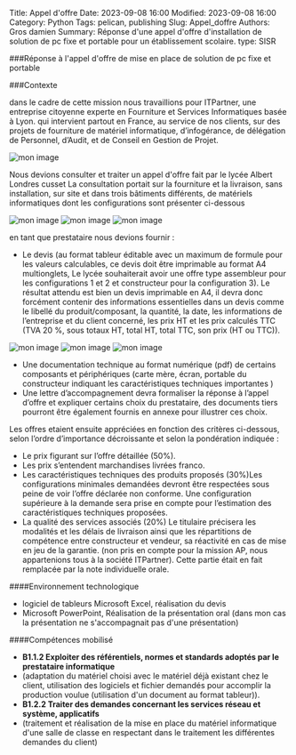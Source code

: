 Title: Appel d'offre
Date: 2023-09-08 16:00
Modified: 2023-09-08 16:00
Category: Python
Tags: pelican, publishing
Slug: Appel_doffre
Authors: Gros damien
Summary: Réponse d'une appel d'offre d'installation de solution de pc fixe et 		portable pour un établissement scolaire.
type: SISR


###Réponse à l'appel d'offre de mise en place de solution de pc fixe et portable

###Contexte

dans le cadre de cette mission nous travaillions pour ITPartner, une entreprise citoyenne experte en Fourniture et Services Informatiques basée à Lyon.
qui intervient partout en France, au service de nos clients, sur des projets de fourniture de matériel informatique,
d’infogérance, de délégation de Personnel, d’Audit, et de Conseil en Gestion de Projet.

![mon image](./theme/images/appel_doffre/logo_itparter.png)

Nous devions consulter et traiter un appel d'offre fait par le lycée Albert Londres cusset
La consultation portait sur la fourniture et la livraison, sans installation, sur site et
dans trois bâtiments différents, de matériels informatiques dont les configurations
sont présenter ci-dessous

![mon image](./theme/images/appel_doffre/capture_config_1.png) ![mon image](./theme/images/appel_doffre/capture_config_2.png)
![mon image](./theme/images/appel_doffre/capture_config_3.png)

en tant que prestataire nous devions fournir :

- Le devis (au format tableur éditable avec un maximum de formule pour les
valeurs calculables, ce devis doit être imprimable au format A4 multionglets,
Le lycée souhaiterait avoir une offre type assembleur pour les configurations
1 et 2 et constructeur pour la configuration 3). Le résultat attendu est bien un
devis imprimable en A4, il devra donc forcément contenir des informations
essentielles dans un devis comme le libellé du produit/composant, la
quantité, la date, les informations de l’entreprise et du client concerné, les
prix HT et les prix calculés TTC (TVA 20 %, sous totaux HT, total HT, total
TTC, son prix (HT ou TTC)).

![mon image](./theme/images/appel_doffre/capture_devis_1.png) ![mon image](./theme/images/appel_doffre/capture_devis_2.png)
![mon image](./theme/images/appel_doffre/capture_devis_3.png)

- Une documentation technique au format numérique (pdf) de certains
composants et périphériques (carte mère, écran, portable du constructeur
indiquant les caractéristiques techniques importantes )
- Une lettre d’accompagnement devra formaliser la réponse à l’appel d’offre et
expliquer certains choix du prestataire, des documents tiers pourront être également
fournis en annexe pour illustrer ces choix.

Les offres etaient ensuite appréciées en fonction des critères ci-dessous, selon l’ordre
d’importance décroissante et selon la pondération indiquée :

* Le prix figurant sur l’offre détaillée (50%).
* Les prix s’entendent marchandises livrées franco.
* Les caractéristiques techniques des produits proposés (30%)Les configurations minimales demandées devront être respectées sous peine de voir l’offre déclarée non conforme. Une configuration supérieure à la demande sera prise en compte pour l’estimation des caractéristiques techniques proposées.
* La qualité des services associés (20%)
Le titulaire précisera les modalités et les délais de livraison ainsi que les répartitions
de compétence entre constructeur et vendeur, sa réactivité en cas de mise en jeu de
la garantie. (non pris en compte pour la mission AP, nous appartenions tous à la
société ITPartner). Cette partie était en fait remplacée par la note individuelle orale.




####Environnement technologique
- logiciel de tableurs Microsoft Excel, réalisation du devis
- Microsoft PowerPoint, Réalisation de la présentation oral (dans mon cas la présentation ne s'accompagnait pas d'une présentation) 

####Compétences mobilisé

- **B1.1.2 Exploiter des référentiels, normes et standards adoptés par le prestataire informatique**
- (adaptation du matériel choisi avec le matériel déjà existant chez le client, utilisation des logiciels et fichier demandés pour accomplir la production voulue (utilisation d'un document au format tableur)).
- **B1.2.2 Traiter des demandes concernant les services réseau et système, applicatifs**
- (traitement et réalisation de la mise en place du matériel informatique d'une salle de classe en respectant dans le traitement les différentes demandes du client)